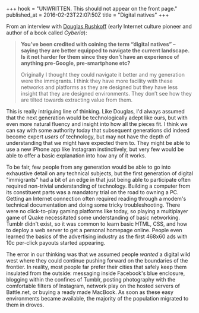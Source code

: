 +++
hook = "UNWRITTEN. This should not appear on the front page."
published_at = 2016-02-23T22:07:50Z
title = "Digital natives"
+++

From an interview with [Douglas Rushkoff][interview] (early Internet culture
pioneer and author of a book called _Cyberia_):

> **You’ve been credited with coining the term “digital natives” – saying they
> are better equipped to navigate the current landscape. Is it not harder for
> them since they don’t have an experience of anything pre-Google,
> pre-smartphone etc?**
>
> Originally I thought they could navigate it better and my generation were the
> immigrants. I think they have more facility with these networks and platforms
> as they are designed but they have less insight that they are designed
> environments. They don’t see how they are tilted towards extracting value
> from them.

This is really intriguing line of thinking. Like Douglas, I'd always assumed
that the next generation would be technologically adept like ours, but with
even more natural fluency and insight into how all the pieces fit. I think we
can say with some authority today that subsequent generations did indeed become
expert _users_ of technology, but may not have the depth of understanding that
we might have expected them to. They might be able to use a new iPhone app like
Instagram instinctively, but very few would be able to offer a basic
explanation into how any of it works.

To be fair, few people from any generation would be able to go into exhaustive
detail on any technical subjects, but the first generation of digital
"immigrants" had a bit of an edge in that just being able to participate often
required non-trivial understanding of technology. Building a computer from its
constituent parts was a mandatory trial on the road to owning a PC. Getting an
Internet connection often required reading through a modem's technical
documentation and doing some tricky troubleshooting. There were no
click-to-play gaming platforms like today, so playing a multiplayer game of
Quake necessitated some understanding of basic networking. Tumblr didn't exist,
so it was common to learn basic HTML, CSS, and how to deploy a web server to
get a personal homepage online. People even learned the basics of the
advertising industry as the first 468x60 ads with 10c per-click payouts started
appearing.

The error in our thinking was that we assumed people _wanted_ a digital wild
west where they could continue pushing forward on the boundaries of the
frontier. In reality, most people far prefer their cities that safely keep them
insulated from the outside: messaging inside Facebook's blue enclosure,
blogging within the confines of Tumblr, posting photography with the
comfortable filters of Instagram, network play on the hosted servers of
Battle.net, or buying a ready made MacBook. As soon as these easy environments
became available, the majority of the population migrated to them in droves.

[interview]: http://www.theguardian.com/technology/2016/feb/12/digital-capitalism-douglas-rushkoff
